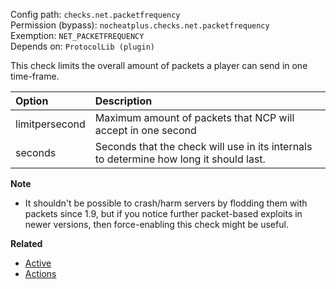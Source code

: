 Config path: `checks.net.packetfrequency`  
Permission (bypass): `nocheatplus.checks.net.packetfrequency`  
Exemption: `NET_PACKETFREQUENCY`  
Depends on: `ProtocolLib (plugin)`  

This check limits the overall amount of packets a player can send in one time-frame. 

| Option              | Description |
| :------------------ | :---------- |
| limitpersecond      | Maximum amount of packets that NCP will accept in one second |
| seconds             | Seconds that the check will use in its internals to determine how long it should last.|

**Note**
* It shouldn't be possible to crash/harm servers by flodding them with packets since 1.9, but if you notice further packet-based exploits in newer versions, then force-enabling this check
might be useful.    

**Related**  
* [Active](https://github.com/Updated-NoCheatPlus/Docs/blob/master/Settings/General.md#active)
* [Actions](https://github.com/Updated-NoCheatPlus/Docs/blob/master/Settings/General.md#actions)
